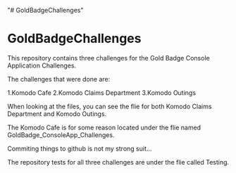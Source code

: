 "# GoldBadgeChallenges" 
# GoldBadgeChallenges

This repository contains three challenges for the Gold Badge Console Application Challenges.

The challenges that were done are:

1.Komodo Cafe
2.Komodo Claims Department
3.Komodo Outings

When looking at the files, you can see the flie for both Komodo Claims Department and Komodo Outings.

The Komodo Cafe is for some reason located under the flie named GoldBadge_ConsoleApp_Challenges.

Commiting things to github is not my strong suit...

The repository tests for all three challenges are under the flie called Testing.

